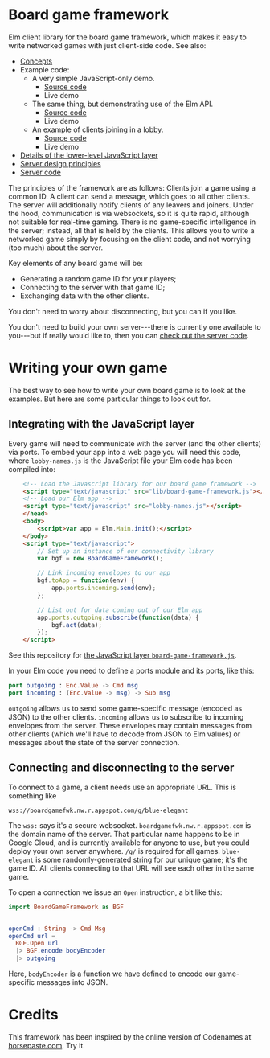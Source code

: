 # Board game framework

Elm client library for the board game framework, which makes it
easy to write networked games with just client-side code. See also:
* [Concepts](docs/concepts.md)
* Example code:
  * A very simple JavaScript-only demo.
    * [Source code](https://github.com/niksilver/board-game-framework/tree/master/examples/simple-data-demo)
    * Live demo
  * The same thing, but demonstrating use of the Elm API.
    * [Source code](https://github.com/niksilver/board-game-framework/tree/master/examples/simple-data-demo)
    * Live demo
  * An example of clients joining in a lobby.
    * [Source code](https://github.com/niksilver/board-game-framework/tree/master/examples/lobby-names-demo)
    * Live demo
* [Details of the lower-level JavaScript layer](docs/javascript.md)
* [Server design principles](docs/server.md)
* [Server code](https://github.com/niksilver/board-game-framework-server/)

The principles of the framework are as follows:
Clients join a game using a common ID.
A client can send a message, which goes to all other clients.
The server will additionally notify clients of any leavers and joiners.
Under the hood, communication is via websockets, so it is quite rapid,
although not suitable for real-time gaming.
There is no game-specific intelligence in the server;
instead, all that is held by the clients.
This allows you to write a networked game simply by focusing on the
client code, and not worrying (too much) about the server.

Key elements of any board game will be:
* Generating a random game ID for your players;
* Connecting to the server with that game ID;
* Exchanging data with the other clients.

You don't need to worry about disconnecting, but you can if you like.

You don't need to build your own server---there is currently one
available to you---but if really would like to, then you can
[check out the server
code](https://github.com/niksilver/board-game-framework-server).

# Writing your own game

The best way to see how to write your own board game is to look at the
examples. But here are some particular things to look out for.

## Integrating with the JavaScript layer

Every game will need to communicate with the server (and the other clients)
via ports. To embed your app into a web page you will need this code, where
`lobby-names.js` is the JavaScript file your Elm code has been compiled into:

```html
    <!-- Load the Javascript library for our board game framework -->
    <script type="text/javascript" src="lib/board-game-framework.js"></script>
    <!-- Load our Elm app -->
    <script type="text/javascript" src="lobby-names.js"></script>
    </head>
    <body>
        <script>var app = Elm.Main.init();</script>
    </body>
    <script type="text/javascript">
        // Set up an instance of our connectivity library
        var bgf = new BoardGameFramework();

        // Link incoming envelopes to our app
        bgf.toApp = function(env) {
            app.ports.incoming.send(env);
        };

        // List out for data coming out of our Elm app
        app.ports.outgoing.subscribe(function(data) {
            bgf.act(data);
        });
    </script>
```
See this repository for
[the JavaScript layer `board-game-framework.js`](https://github.com/niksilver/board-game-framework/tree/master/examples/simple-data-demo/lib).

In your Elm code you need to define a ports module and its ports, like this:

```elm
port outgoing : Enc.Value -> Cmd msg
port incoming : (Enc.Value -> msg) -> Sub msg
```

`outgoing` allows us to send some game-specific message (encoded as JSON)
to the other clients. `incoming` allows us to subscribe to incoming
envelopes from the server. These envelopes may contain messages
from other clients (which we'll have to decode from JSON to Elm values)
or messages about the state of the server connection.

## Connecting and disconnecting to the server

To connect to a game, a client needs use an appropriate URL. This is
something like

```
wss://boardgamefwk.nw.r.appspot.com/g/blue-elegant
```

The `wss:` says it's a secure websocket. `boardgamefwk.nw.r.appspot.com`
is the domain name of the server. That
particular name happens to be in Google Cloud,
and is currently available for anyone to use, but you could deploy your own
server anywhere. `/g/` is required for all games. `blue-elegant` is
some randomly-generated string for our unique game; it's the game ID.
All clients connecting to that URL will see each other in the same game.

To open a connection we issue an `Open` instruction, a bit like this:

```elm
import BoardGameFramework as BGF


openCmd : String -> Cmd Msg
openCmd url =
  BGF.Open url
  |> BGF.encode bodyEncoder
  |> outgoing
```

Here, `bodyEncoder` is a function we have defined to encode our
game-specific messages into JSON.

# Credits

This framework has been inspired by the online version of
Codenames at [horsepaste.com](https://www.horsepaste.com/). Try it.
